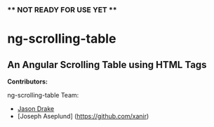 ### ** NOT READY FOR USE YET **

# ng-scrolling-table
## An Angular Scrolling Table using HTML Tags

__Contributors:__

ng-scrolling-table Team:
* [Jason Drake](https://github.com/jadrake75)
* [Joseph Aseplund] (https://github.com/xanir)

